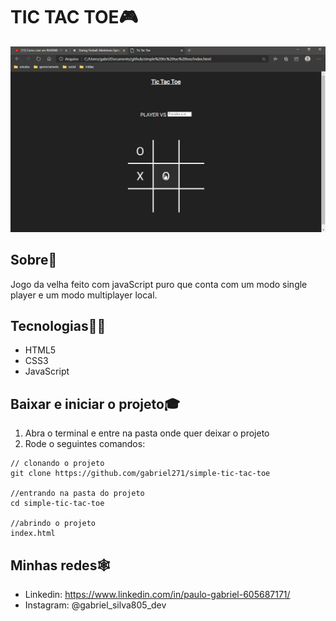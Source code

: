 # TIC TAC TOE🎮

<img src="./public/filme.gif"/>

## Sobre📖
Jogo da velha feito com javaScript puro que conta com um modo single player e um modo multiplayer local.

## Tecnologias👩‍💻
- HTML5
- CSS3
- JavaScript

## Baixar e iniciar o projeto🎓
1) Abra o terminal e entre na pasta onde quer deixar o projeto
2) Rode o seguintes comandos:</br>
```
// clonando o projeto
git clone https://github.com/gabriel271/simple-tic-tac-toe

//entrando na pasta do projeto
cd simple-tic-tac-toe

//abrindo o projeto
index.html

```
## Minhas redes🕸
- Linkedin: https://www.linkedin.com/in/paulo-gabriel-605687171/
- Instagram: @gabriel_silva805_dev
